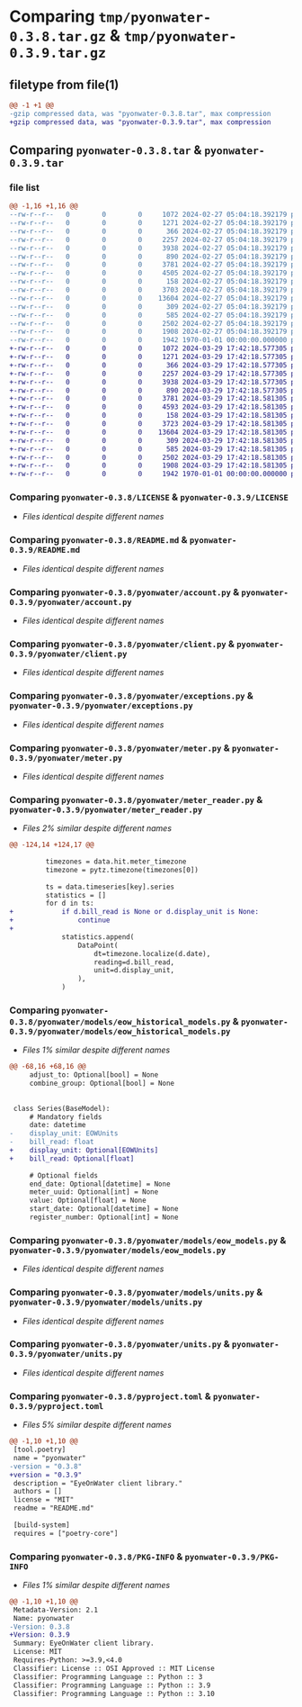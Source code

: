 # Comparing `tmp/pyonwater-0.3.8.tar.gz` & `tmp/pyonwater-0.3.9.tar.gz`

## filetype from file(1)

```diff
@@ -1 +1 @@
-gzip compressed data, was "pyonwater-0.3.8.tar", max compression
+gzip compressed data, was "pyonwater-0.3.9.tar", max compression
```

## Comparing `pyonwater-0.3.8.tar` & `pyonwater-0.3.9.tar`

### file list

```diff
@@ -1,16 +1,16 @@
--rw-r--r--   0        0        0     1072 2024-02-27 05:04:18.392179 pyonwater-0.3.8/LICENSE
--rw-r--r--   0        0        0     1271 2024-02-27 05:04:18.392179 pyonwater-0.3.8/README.md
--rw-r--r--   0        0        0      366 2024-02-27 05:04:18.392179 pyonwater-0.3.8/pyonwater/__init__.py
--rw-r--r--   0        0        0     2257 2024-02-27 05:04:18.392179 pyonwater-0.3.8/pyonwater/account.py
--rw-r--r--   0        0        0     3938 2024-02-27 05:04:18.392179 pyonwater-0.3.8/pyonwater/client.py
--rw-r--r--   0        0        0      890 2024-02-27 05:04:18.392179 pyonwater-0.3.8/pyonwater/exceptions.py
--rw-r--r--   0        0        0     3781 2024-02-27 05:04:18.392179 pyonwater-0.3.8/pyonwater/meter.py
--rw-r--r--   0        0        0     4505 2024-02-27 05:04:18.392179 pyonwater-0.3.8/pyonwater/meter_reader.py
--rw-r--r--   0        0        0      158 2024-02-27 05:04:18.392179 pyonwater-0.3.8/pyonwater/models/__init__.py
--rw-r--r--   0        0        0     3703 2024-02-27 05:04:18.392179 pyonwater-0.3.8/pyonwater/models/eow_historical_models.py
--rw-r--r--   0        0        0    13604 2024-02-27 05:04:18.392179 pyonwater-0.3.8/pyonwater/models/eow_models.py
--rw-r--r--   0        0        0      309 2024-02-27 05:04:18.392179 pyonwater-0.3.8/pyonwater/models/models.py
--rw-r--r--   0        0        0      585 2024-02-27 05:04:18.392179 pyonwater-0.3.8/pyonwater/models/units.py
--rw-r--r--   0        0        0     2502 2024-02-27 05:04:18.392179 pyonwater-0.3.8/pyonwater/units.py
--rw-r--r--   0        0        0     1908 2024-02-27 05:04:18.392179 pyonwater-0.3.8/pyproject.toml
--rw-r--r--   0        0        0     1942 1970-01-01 00:00:00.000000 pyonwater-0.3.8/PKG-INFO
+-rw-r--r--   0        0        0     1072 2024-03-29 17:42:18.577305 pyonwater-0.3.9/LICENSE
+-rw-r--r--   0        0        0     1271 2024-03-29 17:42:18.577305 pyonwater-0.3.9/README.md
+-rw-r--r--   0        0        0      366 2024-03-29 17:42:18.577305 pyonwater-0.3.9/pyonwater/__init__.py
+-rw-r--r--   0        0        0     2257 2024-03-29 17:42:18.577305 pyonwater-0.3.9/pyonwater/account.py
+-rw-r--r--   0        0        0     3938 2024-03-29 17:42:18.577305 pyonwater-0.3.9/pyonwater/client.py
+-rw-r--r--   0        0        0      890 2024-03-29 17:42:18.577305 pyonwater-0.3.9/pyonwater/exceptions.py
+-rw-r--r--   0        0        0     3781 2024-03-29 17:42:18.581305 pyonwater-0.3.9/pyonwater/meter.py
+-rw-r--r--   0        0        0     4593 2024-03-29 17:42:18.581305 pyonwater-0.3.9/pyonwater/meter_reader.py
+-rw-r--r--   0        0        0      158 2024-03-29 17:42:18.581305 pyonwater-0.3.9/pyonwater/models/__init__.py
+-rw-r--r--   0        0        0     3723 2024-03-29 17:42:18.581305 pyonwater-0.3.9/pyonwater/models/eow_historical_models.py
+-rw-r--r--   0        0        0    13604 2024-03-29 17:42:18.581305 pyonwater-0.3.9/pyonwater/models/eow_models.py
+-rw-r--r--   0        0        0      309 2024-03-29 17:42:18.581305 pyonwater-0.3.9/pyonwater/models/models.py
+-rw-r--r--   0        0        0      585 2024-03-29 17:42:18.581305 pyonwater-0.3.9/pyonwater/models/units.py
+-rw-r--r--   0        0        0     2502 2024-03-29 17:42:18.581305 pyonwater-0.3.9/pyonwater/units.py
+-rw-r--r--   0        0        0     1908 2024-03-29 17:42:18.581305 pyonwater-0.3.9/pyproject.toml
+-rw-r--r--   0        0        0     1942 1970-01-01 00:00:00.000000 pyonwater-0.3.9/PKG-INFO
```

### Comparing `pyonwater-0.3.8/LICENSE` & `pyonwater-0.3.9/LICENSE`

 * *Files identical despite different names*

### Comparing `pyonwater-0.3.8/README.md` & `pyonwater-0.3.9/README.md`

 * *Files identical despite different names*

### Comparing `pyonwater-0.3.8/pyonwater/account.py` & `pyonwater-0.3.9/pyonwater/account.py`

 * *Files identical despite different names*

### Comparing `pyonwater-0.3.8/pyonwater/client.py` & `pyonwater-0.3.9/pyonwater/client.py`

 * *Files identical despite different names*

### Comparing `pyonwater-0.3.8/pyonwater/exceptions.py` & `pyonwater-0.3.9/pyonwater/exceptions.py`

 * *Files identical despite different names*

### Comparing `pyonwater-0.3.8/pyonwater/meter.py` & `pyonwater-0.3.9/pyonwater/meter.py`

 * *Files identical despite different names*

### Comparing `pyonwater-0.3.8/pyonwater/meter_reader.py` & `pyonwater-0.3.9/pyonwater/meter_reader.py`

 * *Files 2% similar despite different names*

```diff
@@ -124,14 +124,17 @@
 
         timezones = data.hit.meter_timezone
         timezone = pytz.timezone(timezones[0])
 
         ts = data.timeseries[key].series
         statistics = []
         for d in ts:
+            if d.bill_read is None or d.display_unit is None:
+                continue
+
             statistics.append(
                 DataPoint(
                     dt=timezone.localize(d.date),
                     reading=d.bill_read,
                     unit=d.display_unit,
                 ),
             )
```

### Comparing `pyonwater-0.3.8/pyonwater/models/eow_historical_models.py` & `pyonwater-0.3.9/pyonwater/models/eow_historical_models.py`

 * *Files 1% similar despite different names*

```diff
@@ -68,16 +68,16 @@
     adjust_to: Optional[bool] = None
     combine_group: Optional[bool] = None
 
 
 class Series(BaseModel):
     # Mandatory fields
     date: datetime
-    display_unit: EOWUnits
-    bill_read: float
+    display_unit: Optional[EOWUnits]
+    bill_read: Optional[float]
 
     # Optional fields
     end_date: Optional[datetime] = None
     meter_uuid: Optional[int] = None
     value: Optional[float] = None
     start_date: Optional[datetime] = None
     register_number: Optional[int] = None
```

### Comparing `pyonwater-0.3.8/pyonwater/models/eow_models.py` & `pyonwater-0.3.9/pyonwater/models/eow_models.py`

 * *Files identical despite different names*

### Comparing `pyonwater-0.3.8/pyonwater/models/units.py` & `pyonwater-0.3.9/pyonwater/models/units.py`

 * *Files identical despite different names*

### Comparing `pyonwater-0.3.8/pyonwater/units.py` & `pyonwater-0.3.9/pyonwater/units.py`

 * *Files identical despite different names*

### Comparing `pyonwater-0.3.8/pyproject.toml` & `pyonwater-0.3.9/pyproject.toml`

 * *Files 5% similar despite different names*

```diff
@@ -1,10 +1,10 @@
 [tool.poetry]
 name = "pyonwater"
-version = "0.3.8"
+version = "0.3.9"
 description = "EyeOnWater client library."
 authors = []
 license = "MIT"
 readme = "README.md"
 
 [build-system]
 requires = ["poetry-core"]
```

### Comparing `pyonwater-0.3.8/PKG-INFO` & `pyonwater-0.3.9/PKG-INFO`

 * *Files 1% similar despite different names*

```diff
@@ -1,10 +1,10 @@
 Metadata-Version: 2.1
 Name: pyonwater
-Version: 0.3.8
+Version: 0.3.9
 Summary: EyeOnWater client library.
 License: MIT
 Requires-Python: >=3.9,<4.0
 Classifier: License :: OSI Approved :: MIT License
 Classifier: Programming Language :: Python :: 3
 Classifier: Programming Language :: Python :: 3.9
 Classifier: Programming Language :: Python :: 3.10
```

